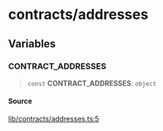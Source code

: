 # contracts/addresses

## Variables

### CONTRACT\_ADDRESSES

> `const` **CONTRACT\_ADDRESSES**: `object`

#### Source

[lib/contracts/addresses.ts:5](https://github.com/PufferFinance/puffer-sdk/blob/1d1e0f56353f68627f89fcbefdf7413c184aec36/lib/contracts/addresses.ts#L5)
